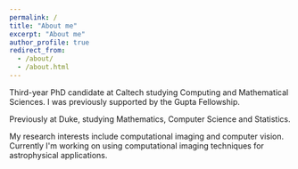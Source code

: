 ```yaml
---
permalink: /
title: "About me"
excerpt: "About me"
author_profile: true
redirect_from: 
  - /about/
  - /about.html
---
```


Third-year PhD candidate at Caltech studying Computing and Mathematical Sciences. I was previously supported by the Gupta Fellowship. 

Previously at Duke, studying Mathematics, Computer Science and Statistics. 

My research interests include computational imaging and computer vision. Currently I'm working on using computational imaging techniques for astrophysical applications. 

<!-- Publications
====== -->
